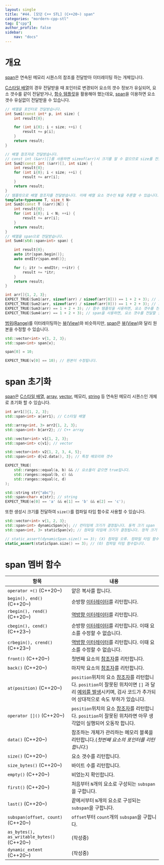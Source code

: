 ```yaml
---
layout: single
title: "#44. [모던 C++ STL] (C++20~) span"
categories: "mordern-cpp-stl"
tag: ["cpp"]
author_profile: false
sidebar: 
    nav: "docs"
---
```


# 개요 

[span](https://tango1202.github.io/mordern-cpp-stl/mordern-cpp-stl-span/)은 연속된 메모리 시퀀스의 참조를 전달받아 이터레이팅 하는 개체입니다. 

[C스타일 배열](https://tango1202.github.io/legacy-cpp-guide/legacy-cpp-guide-array/)의 경우 전달받을 때 포인터로 변경되어 요소의 갯수 정보가 유실되어, 요소 갯수를 같이 전달받거나, [함수 템플릿](https://tango1202.github.io/legacy-cpp-stl/legacy-cpp-stl-template/#%ED%95%A8%EC%88%98-%ED%85%9C%ED%94%8C%EB%A6%BF)을 활용해야 했는데요, [span](https://tango1202.github.io/mordern-cpp-stl/mordern-cpp-stl-span/)을 이용하면 요소 갯수 유실없이 전달받을 수 있습니다. 

```cpp
// 배열을 포인터로 전달받습니다.
int Sum1(const int* p, int size) {
    int result{0};

    for (int i{0}; i < size; ++i) {
        result += p[i];
    }    
    return result;
}

// 배열 참조자로 전달받습니다.
// const int (&arr)[]를 사용하면 sizeof(arr)시 크기를 알 수 없으므로 size를 전달받습니다.
int Sum2(const int (&arr)[], int size) { 
    int result{0};
    for (int i{0}; i < size; ++i) {
        result += arr[i];
    }    
    return result;    
}
// 템플릿으로 배열 참조자를 전달받습니다. 이때 배열 요소 갯수인 N을 추론할 수 있습니다.
template<typename T, size_t N>
int Sum3(const T (&arr)[N]) {
    int result{0};
    for (int i{0}; i < N; ++i) {
        result += arr[i];
    }    
    return result;    
}
// 배열을 span으로 전달받습니다.
int Sum4(std::span<int> span) {

    int result{0};
    auto itr{span.begin()};
    auto endItr{span.end()};

    for (; itr != endItr; ++itr) {
        result += *itr;
    }
    return result;
}    

int arr[]{1, 2, 3};
EXPECT_TRUE(Sum1(arr, sizeof(arr) / sizeof(arr[0])) == 1 + 2 + 3); // 요소 갯수를 전달해야 합니다.
EXPECT_TRUE(Sum2(arr, sizeof(arr) / sizeof(arr[0])) == 1 + 2 + 3); // 요소 갯수를 전달해야 합니다.
EXPECT_TRUE(Sum3(arr) == 1 + 2 + 3); // 함수 템플릿을 사용하면, 요소 갯수를 전달할 필요가 없습니다.
EXPECT_TRUE(Sum4(arr) == 1 + 2 + 3); // span을 사용하면, 요소 갯수를 전달할 필요가 없습니다.

```

[범위(Range)](https://tango1202.github.io/mordern-cpp-stl/mordern-cpp-stl-range/)를 이터레이팅하는 [뷰(View)](https://tango1202.github.io/mordern-cpp-stl/mordern-cpp-stl-range/#%EB%B7%B0view)와 비슷하지만, [span](https://tango1202.github.io/mordern-cpp-stl/mordern-cpp-stl-span/)은 [뷰(View)](https://tango1202.github.io/mordern-cpp-stl/mordern-cpp-stl-range/#%EB%B7%B0view)와 달리 원본을 수정할 수 있습니다.

```cpp
std::vector<int> v{1, 2, 3};   
std::span<int> span{v};

span[0] = 10;

EXPECT_TRUE(v[0] == 10); // 원본이 수정됩니다. 
```

# span 초기화

[span](https://tango1202.github.io/mordern-cpp-stl/mordern-cpp-stl-span/)은 [C스타일 배열](https://tango1202.github.io/legacy-cpp-guide/legacy-cpp-guide-array/), [array](https://tango1202.github.io/mordern-cpp-stl/mordern-cpp-stl-array/), [vector](https://tango1202.github.io/legacy-cpp-stl/legacy-cpp-stl-vector/), 메모리, [string](https://tango1202.github.io/legacy-cpp-stl/legacy-cpp-stl-string/) 등 연속된 메모리 시퀀스인 개체로 초기화 할 수 있습니다.

```cpp
int arr1[]{1, 2, 3};
std::span<int> a{arr1}; // C스타일 배열

std::array<int, 3> arr2{1, 2, 3};
std::span<int> b{arr2}; // C++ array

std::vector<int> v1{1, 2, 3};
std::span<int> c{v1}; // vector

std::vector<int> v2{1, 2, 3, 4, 5};
std::span<int> d{v2.data(), 3}; // 특정 메모리와 갯수

EXPECT_TRUE(
    std::ranges::equal(a, b) && // 요소들이 같으면 true입니다.
    std::ranges::equal(b, c) &&
    std::ranges::equal(c, d) 
);

std::string str{"abc"};
std::span<char> e{str}; // string
EXPECT_TRUE(e[0] == 'a' && e[1] == 'b' && e[2] == 'c'); 

```

또한 생성시 크기를 전달하여 `size()`를 컴파일 타임 함수로 사용할 수 있습니다.

```cpp
std::vector<int> v{1, 2, 3};
std::span<int> dynamicSpan{v}; // 런타임에 크기가 결정됩니다. 동적 크기 span
std::span<int, 3> staticSpan{v}; // 컴파일 타임에 크기가 결정됩니다. 정적 크기 span

// static_assert(dynamicSpan.size() == 3); (X) 컴파일 오류. 컴파일 타임 함수가 아닙니다.
static_assert(staticSpan.size() == 3); // (O) 컴파일 타임 함수입니다.
```

# span 멤버 함수

|항목|내용|
|--|--|
|`operator =()` (C++20~)|얕은 복사를 합니다.|
|`begin(), end()` (C++20~)|순방향 [이터레이터](https://tango1202.github.io/mordern-cpp-stl/mordern-cpp-stl-iterator/)를 리턴합니다.|
|`rbegin(), rend()` (C++20~)|[역방향 이터레이터](https://tango1202.github.io/legacy-cpp-stl/legacy-cpp-stl-iterator/#%EC%97%AD%EB%B0%A9%ED%96%A5-%EC%9D%B4%ED%84%B0%EB%A0%88%EC%9D%B4%ED%84%B0)를 리턴합니다.|
|`cbegin(), cend()` (C++23~)|순방향 [이터레이터](https://tango1202.github.io/mordern-cpp-stl/mordern-cpp-stl-iterator/)를 리턴합니다. 이때 요소를 수정할 수 없습니다.|
|`crbegin(), crend()` (C++23~)|[역방향 이터레이터](https://tango1202.github.io/legacy-cpp-stl/legacy-cpp-stl-iterator/#%EC%97%AD%EB%B0%A9%ED%96%A5-%EC%9D%B4%ED%84%B0%EB%A0%88%EC%9D%B4%ED%84%B0)를 리턴합니다. 이때 요소를 수정할 수 없습니다.|
|`front()` (C++20~)|첫번째 요소의 [참조자](https://tango1202.github.io/legacy-cpp-guide/legacy-cpp-guide-pointer-reference/#%EC%95%88%EC%A0%95%EC%A0%81%EC%9D%B8-%EC%B0%B8%EC%A1%B0%EC%9E%90)를 리턴합니다.|
|`back()` (C++20~)|마지막 요소의 [참조자](https://tango1202.github.io/legacy-cpp-guide/legacy-cpp-guide-pointer-reference/#%EC%95%88%EC%A0%95%EC%A0%81%EC%9D%B8-%EC%B0%B8%EC%A1%B0%EC%9E%90)를 리턴합니다.|
|`at(position)` (C++20~)|`position`위치의 요소 [참조자](https://tango1202.github.io/legacy-cpp-guide/legacy-cpp-guide-pointer-reference/#%EC%95%88%EC%A0%95%EC%A0%81%EC%9D%B8-%EC%B0%B8%EC%A1%B0%EC%9E%90)를 리턴합니다. `position`이 잘못된 위치이면 `[]` 과 달리 [예외를 발생](https://tango1202.github.io/legacy-cpp-exception/legacy-cpp-exception-mechanism/#%EC%98%88%EC%99%B8-%EB%B0%9C%EC%83%9D%EA%B3%BC-%ED%83%90%EC%A7%80try-catch-throw)시키며, 검사 코드가 추가되어 상대적으로 속도 부하가 있습니다.|
|`operator []()` (C++20~)|`position`위치의 요소 [참조자](https://tango1202.github.io/legacy-cpp-guide/legacy-cpp-guide-pointer-reference/#%EC%95%88%EC%A0%95%EC%A0%81%EC%9D%B8-%EC%B0%B8%EC%A1%B0%EC%9E%90)를 리턴합니다. `position`이 잘못된 위치라면 아무 생각없이 실행되어 오동작 합니다.|
|`data()` (C++20~)|참조하는 개체가 관리하는 메모리 블록을 리턴합니다.(*첫번째 요소의 포인터를 리턴합니다.*)|
|`size()` (C++20~)|요소 갯수를 리턴합니다.|
|`size_bytes()` (C++20~)|바이트 수를 리턴합니다.|
|`empty()` (C++20~)|비었는지 확인합니다.|
|`first()` (C++20~)|처음부터 `N`개의 요소로 구성되는 `subspan`을 구합니다.|
|`last()` (C++20~)|끝에서부터 `N`개의 요소로 구성되는 `subspan`을 구합니다.|
|`subspan(offset, count)` (C++20~)|`offset`부터 `count`개의 `subspan`을 구합니다.|
|`as_bytes(), as_writable_bytes()` (C++20~)|(작성중)|
|`dynamic_extent` (C++20~)|(작성중)|